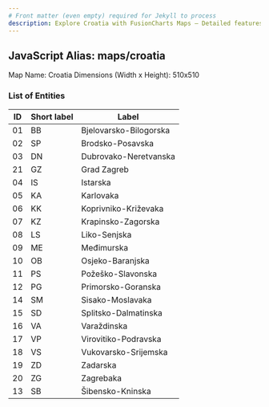 ```yaml
---
# Front matter (even empty) required for Jekyll to process
description: Explore Croatia with FusionCharts Maps – Detailed features for seamless integration. Try now & enhance your data visualization today! 
---
```


## JavaScript Alias: maps/croatia

Map Name: Croatia
Dimensions (Width x Height): 510x510





### List of Entities

ID | Short label | Label
---|---|---|
01|BB|Bjelovarsko-Bilogorska
02|SP|Brodsko-Posavska
03|DN|Dubrovako-Neretvanska
21|GZ|Grad Zagreb
04|IS|Istarska
05|KA|Karlovaka
06|KK|Koprivniko-Križevaka
07|KZ|Krapinsko-Zagorska
08|LS|Liko-Senjska
09|ME|Međimurska
10|OB|Osjeko-Baranjska
11|PS|Požeško-Slavonska
12|PG|Primorsko-Goranska
14|SM|Sisako-Moslavaka
15|SD|Splitsko-Dalmatinska
16|VA|Varaždinska
17|VP|Virovitiko-Podravska
18|VS|Vukovarsko-Srijemska
19|ZD|Zadarska
20|ZG|Zagrebaka
13|SB|Šibensko-Kninska

